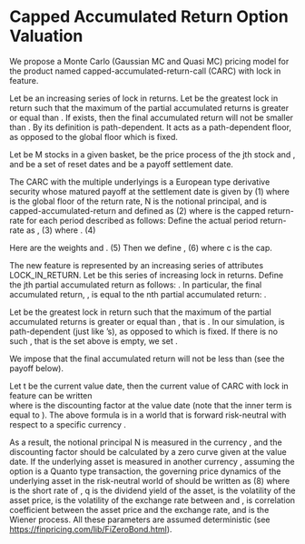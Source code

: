 # Capped Accumulated Return Option Valuation


We propose a Monte Carlo (Gaussian MC and Quasi MC) pricing model for the product named capped-accumulated-return-call (CARC) with lock in feature.  

Let  be an increasing series of lock in returns. Let   be the greatest lock in return such that the maximum of the partial accumulated returns is greater or equal than  . If   exists, then the final accumulated return will not be smaller than  . By its definition   is path-dependent. It acts as a path-dependent floor, as opposed to the global floor which is fixed.

Let   be M stocks in a given basket,   be the price process of the jth stock and  , and   be a set of reset dates and   be a payoff settlement date.  

The CARC with the multiple underlyings   is a European type derivative security whose matured payoff at the settlement date is given by
	 	(1)
where   is the global floor of the return rate, N is the notional principal, and   is capped-accumulated-return and defined as
	 	(2)
where   is the capped return-rate for each period described as follows:  Define the actual period return-rate as				 ,	(3)
where
	 .	(4)

Here   are the weights and
	 .	(5)
Then we define
	 ,	(6)
where c is the cap.

The new feature is represented by an increasing series of attributes LOCK_IN_RETURN.
Let  be this series of increasing lock in returns. Define the jth partial accumulated return as follows:  . In particular, the final accumulated return, , is equal to the nth partial accumulated return:  .

Let   be the greatest lock in return such that the maximum of the partial accumulated returns is greater or equal than  , that is  . In our simulation,  is path-dependent (just like  ’s), as opposed to  which is fixed. If there is no such  , that is the set above is empty, we set  . 

We impose that the final accumulated return will not be less than  (see the payoff below).

Let t be the current value date, then the current value of CARC with lock in feature can be written 	 					
where   is the discounting factor at the value date (note that the inner term is equal to  ).  The above formula is in a world that is forward risk-neutral with respect to a specific currency  .  

As a result, the notional principal N is measured in the currency  , and the discounting factor should be calculated by a   zero curve given at the value date.  If the underlying asset is measured in another currency  , assuming the option is a Quanto type transaction, the governing price dynamics of the underlying asset in the risk-neutral world of   should be written as
	 	(8)
where   is the short rate of  , q is the dividend yield of the asset,   is the volatility of the asset price,   is the volatility of the exchange rate between   and  ,   is correlation coefficient between the asset price and the exchange rate, and   is the Wiener process.  All these parameters are assumed deterministic (see https://finpricing.com/lib/FiZeroBond.html).


